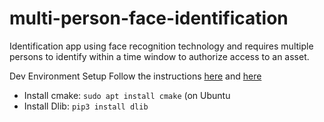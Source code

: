 # multi-person-face-identification
Identification app using face recognition technology and requires multiple persons to identify within a time window to authorize access to an asset.

Dev Environment Setup
Follow the instructions [here](https://pypi.org/project/face-recognition/) and [here](https://gist.github.com/ageitgey/629d75c1baac34dfa5ca2a1928a7aeaf)
- Install cmake: `sudo apt install cmake` (on Ubuntu
- Install Dlib: `pip3 install dlib` 
